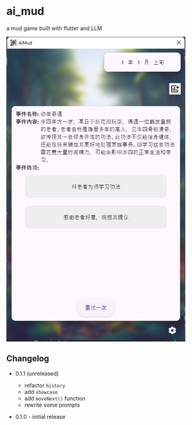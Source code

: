 # ai_mud

a mud game built with flutter and LLM

![p1](./images/p1.png)

## Changelog

* 0.1.1 (unreleased)
  - refactor `history`
  - add `showcase`
  - add `moveNext()` function
  - rewrite some prompts

* 0.1.0 - initial release
